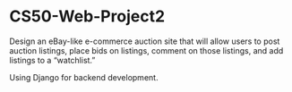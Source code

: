 # CS50-Web-Project2

Design an eBay-like e-commerce auction site that will allow users to post auction listings, place bids on listings, comment on those listings, and add listings to a “watchlist.”


Using Django for backend development.
